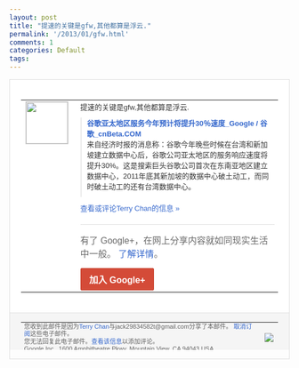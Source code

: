 ```yaml
---
layout: post
title: "提速的关键是gfw,其他都算是浮云."
permalink: '/2013/01/gfw.html'
comments: 1
categories: Default
tags: 
---
```

<!-- X-Notifications: 1:d515a8efd0000000 -->

<div style="border:solid 1px #dfdfdf;color:#686868;font:13px Arial"><div style="background-color:#fff;padding:20px;"><table cellpadding="0" cellspacing="0"><tr><td style="padding-right:15px;vertical-align:top"><a href="https://plus.google.com/_/notifications/emlink?emr=14900066512970582018&amp;emid=CNjMuOTZybQCFSRwTAodQnwAAA&amp;path=%2F108643996575278738906&amp;dt=1357130687722&amp;uob=8"><img height="75" src="https://lh3.googleusercontent.com/-KKRGTyJ5Bl0/AAAAAAAAAAI/AAAAAAAAtnY/R4QEWIp3Ur0/s75-c-k-a/photo.jpg" style="border:solid 1px #cccccc;" width="75"/></a></td><td style="width:578px;color:#333;font:13px Arial;vertical-align:top"><div style="padding-bottom:10px">提速的关键是gfw,其他都算是浮云.</div><div style="margin-bottom:10px;padding-left:10px; border-left:2px solid #EAEAEA"><span style="margin-right:5px"><a href="http://www.cnbeta.com/articles/220503.htm" style="color:#3366CC;text-decoration:none"><span style="font-weight:bold">谷歌亚太地区服务今年预计将提升30％速度<wbr/>_Google / 谷歌_cnBeta.COM</span></a><div style="padding-bottom:10px">来自经济时报的消息称：谷歌今年晚些时候在<wbr/>台湾和新加坡建立数据中心后，谷歌公司亚太<wbr/>地区的服务响应速度将提升30%。这是搜索<wbr/>巨头谷歌公司首次在东南亚地区建立数据中心<wbr/>，2011年底其新加坡的数据中心破土动工<wbr/>，而同时破土动工的还有台湾数据中心。</div></span></div><a href="https://plus.google.com/_/notifications/emlink?emr=14900066512970582018&amp;emid=CNjMuOTZybQCFSRwTAodQnwAAA&amp;path=%2F108643996575278738906%2Fposts%2F5f5YJRZyP7U%3Fgpinv%3DAMIXal_YsBTK8Heb9Gue9xNw04_n2_Dj78Pr5O_am9emZ-Fotp_fIwm0lpQgzyfd2P3jEG7toG59QYQMU2zCSzmnwFhFluGxFxUH610pIImVg7pDw5o4qN8&amp;dt=1357130687722&amp;uob=8" style="color:#3366CC;text-decoration:none">查看或评论Terry Chan的信息 »</a><div style="margin-top:20px;border-top:solid 1px #dfdfdf"><div style="padding:15px 0;color:#686868;font:16px Arial">有了 Google+，在网上分享内容就如同现实生活中一般。 <a href="http://www.google.com/+/learnmore/" style="color:#3366CC;text-decoration:none">了解详情</a>。</div><a href="https://plus.google.com/_/notifications/emlink?emr=14900066512970582018&amp;emid=CNjMuOTZybQCFSRwTAodQnwAAA&amp;path=%2F%3Fgpinv%3DAMIXal_YsBTK8Heb9Gue9xNw04_n2_Dj78Pr5O_am9emZ-Fotp_fIwm0lpQgzyfd2P3jEG7toG59QYQMU2zCSzmnwFhFluGxFxUH610pIImVg7pDw5o4qN8&amp;dt=1357130687722&amp;uob=8" style="display:inline-block;padding:7px 15px;background-color:#d44b38; color:#fff;font-size:16px; font-weight:bold;border-radius:2px;-webkit-border-radius:2px; -moz-border-radius:2px;border:solid 1px #c43b28; white-space:nowrap;text-decoration:none">加入 Google+</a></div></td></tr></table></div><div style="border-top:solid 1px #dfdfdf;padding:0 20px; background-color:#f5f5f5"><table cellpadding="0" cellspacing="0" style="height:50px"><tbody><tr><td style="vertical-align:middle;width:100%; color:#636363;font:11px Arial; line-height:120%">您收到此邮件是因为<a href="https://plus.google.com/_/notifications/emlink?emr=14900066512970582018&amp;emid=CNjMuOTZybQCFSRwTAodQnwAAA&amp;path=%2F108643996575278738906%3Fgpinv%3DAMIXal_YsBTK8Heb9Gue9xNw04_n2_Dj78Pr5O_am9emZ-Fotp_fIwm0lpQgzyfd2P3jEG7toG59QYQMU2zCSzmnwFhFluGxFxUH610pIImVg7pDw5o4qN8&amp;dt=1357130687722&amp;uob=8" style="color:#3366CC;text-decoration:none">Terry Chan</a>与jack29834582t@gmail.com分享了本邮件。 <a href="https://plus.google.com/_/notifications/emlink?emr=14900066512970582018&amp;emid=CNjMuOTZybQCFSRwTAodQnwAAA&amp;path=%2F_%2Fnonplus%2Femailsettings%3Fgpinv%3DAMIXal_YsBTK8Heb9Gue9xNw04_n2_Dj78Pr5O_am9emZ-Fotp_fIwm0lpQgzyfd2P3jEG7toG59QYQMU2zCSzmnwFhFluGxFxUH610pIImVg7pDw5o4qN8%26est%3DADH5u8XwVq4Ojb1W1V0pQZrLehXxzd0uB8Nh1y1Nfu4_zSysByKTnsqUp4s96bZTCW8kNITWERxniEuaQAi4vkGrpvuj4PW05LU_b-ow_n5l7AeUAiHFo_7uR1iXldqCCt9AIdu2neNxInVX9ncj2tD-ZYqPoksUTg&amp;dt=1357130687722&amp;uob=8" style="color:#3366CC;text-decoration:none">取消订阅</a>这些电子邮件。<br/>您无法回复此电子邮件。<a href="https://plus.google.com/_/notifications/emlink?emr=14900066512970582018&amp;emid=CNjMuOTZybQCFSRwTAodQnwAAA&amp;path=%2F108643996575278738906%2Fposts%2F5f5YJRZyP7U%3Fgpinv%3DAMIXal_YsBTK8Heb9Gue9xNw04_n2_Dj78Pr5O_am9emZ-Fotp_fIwm0lpQgzyfd2P3jEG7toG59QYQMU2zCSzmnwFhFluGxFxUH610pIImVg7pDw5o4qN8&amp;dt=1357130687722&amp;uob=8" style="color:#3366CC;text-decoration:none">查看该信息</a>以添加评论。<br/>Google Inc., 1600 Amphitheatre Pkwy, Mountain View, CA 94043 USA<br/></td><td><img src="https://ssl.gstatic.com/s2/oz/images/notifications/logo/google-plus-6617a72bb36cc548861652780c9e6ff1.png"/></td></tr></tbody></table></div></div>
